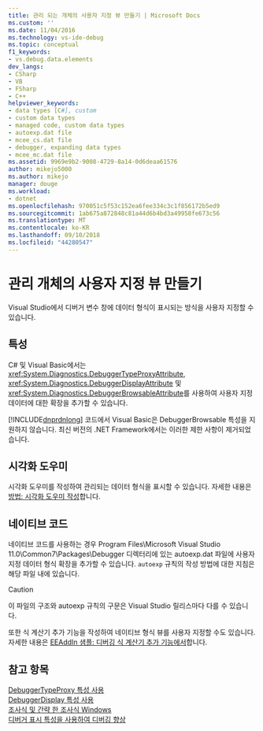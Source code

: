 ```yaml
---
title: 관리 되는 개체의 사용자 지정 뷰 만들기 | Microsoft Docs
ms.custom: ''
ms.date: 11/04/2016
ms.technology: vs-ide-debug
ms.topic: conceptual
f1_keywords:
- vs.debug.data.elements
dev_langs:
- CSharp
- VB
- FSharp
- C++
helpviewer_keywords:
- data types [C#], custom
- custom data types
- managed code, custom data types
- autoexp.dat file
- mcee_cs.dat file
- debugger, expanding data types
- mcee_mc.dat file
ms.assetid: 9969e9b2-9008-4729-8a14-0d6deaa61576
author: mikejo5000
ms.author: mikejo
manager: douge
ms.workload:
- dotnet
ms.openlocfilehash: 970051c5f53c152ea6fee334c3c1f856172b5ed9
ms.sourcegitcommit: 1ab675a872848c81a44d6b4bd3a49958fe673c56
ms.translationtype: MT
ms.contentlocale: ko-KR
ms.lasthandoff: 09/10/2018
ms.locfileid: "44280547"
---
```

# <a name="create-custom-views-of-managed-objects"></a>관리 개체의 사용자 지정 뷰 만들기
Visual Studio에서 디버거 변수 창에 데이터 형식이 표시되는 방식을 사용자 지정할 수 있습니다.  
  
## <a name="attributes"></a>특성  
 C# 및 Visual Basic에서는 <xref:System.Diagnostics.DebuggerTypeProxyAttribute>, <xref:System.Diagnostics.DebuggerDisplayAttribute> 및 <xref:System.Diagnostics.DebuggerBrowsableAttribute>를 사용하여 사용자 지정 데이터에 대한 확장을 추가할 수 있습니다.  
  
 [!INCLUDE[dnprdnlong](../code-quality/includes/dnprdnlong_md.md)] 코드에서 Visual Basic은 DebuggerBrowsable 특성을 지원하지 않습니다. 최신 버전의 .NET Framework에서는 이러한 제한 사항이 제거되었습니다.  
  
## <a name="visualizers"></a>시각화 도우미  
 시각화 도우미를 작성하여 관리되는 데이터 형식을 표시할 수 있습니다. 자세한 내용은 [방법: 시각화 도우미 작성](../debugger/how-to-write-a-visualizer.md)합니다.  
  
## <a name="native-code"></a>네이티브 코드  
 네이티브 코드를 사용하는 경우 Program Files\Microsoft Visual Studio 11.0\Common7\Packages\Debugger 디렉터리에 있는 autoexp.dat 파일에 사용자 지정 데이터 형식 확장을 추가할 수 있습니다. `autoexp` 규칙의 작성 방법에 대한 지침은 해당 파일 내에 있습니다.  
  
> [!CAUTION]
>  이 파일의 구조와 autoexp 규칙의 구문은 Visual Studio 릴리스마다 다를 수 있습니다.  
  
 또한 식 계산기 추가 기능을 작성하여 네이티브 형식 뷰를 사용자 지정할 수도 있습니다. 자세한 내용은 [EEAddIn 샘플: 디버깅 식 계산기 추가 기능에서](https://msdn.microsoft.com/library/d4f6b068-c812-45bc-9ec0-7e0363c4bb9e)합니다.  
  
## <a name="see-also"></a>참고 항목  
 [DebuggerTypeProxy 특성 사용](../debugger/using-debuggertypeproxy-attribute.md)   
 [DebuggerDisplay 특성 사용](../debugger/using-the-debuggerdisplay-attribute.md)   
 [조사식 및 간략 한 조사식 Windows](../debugger/watch-and-quickwatch-windows.md)   
 [디버거 표시 특성을 사용하여 디버깅 향상](/dotnet/framework/debug-trace-profile/enhancing-debugging-with-the-debugger-display-attributes)